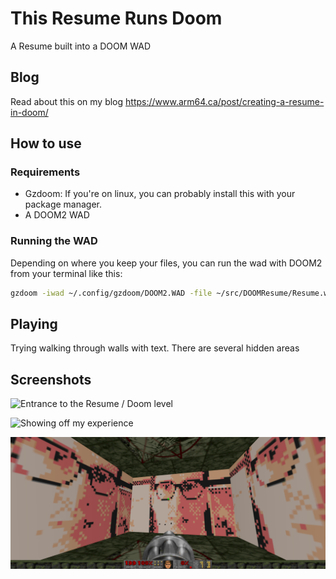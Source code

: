 # This Resume Runs Doom

A Resume built into a DOOM WAD

## Blog

Read about this on my blog https://www.arm64.ca/post/creating-a-resume-in-doom/

## How to use

### Requirements

* Gzdoom: If you're on linux, you can probably install this with your package manager.
* A DOOM2 WAD

### Running the WAD
Depending on where you keep your files, you can run the wad with DOOM2 from your terminal like this:

```sh
gzdoom -iwad ~/.config/gzdoom/DOOM2.WAD -file ~/src/DOOMResume/Resume.wad
```

## Playing

Trying walking through walls with text. There are several hidden areas

## Screenshots

![Entrance to the Resume / Doom level](/ScreenShots/enter.png)

![Showing off my experience](/ScreenShots/exper.png)

![Showing off the secret room](/ScreenShots/faceroom.png)